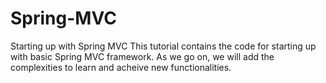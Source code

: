 # Spring-MVC
Starting up with Spring MVC
This tutorial contains the code for starting up with basic Spring MVC framework.
As we go on, we will add the complexities to learn and acheive new functionalities.
